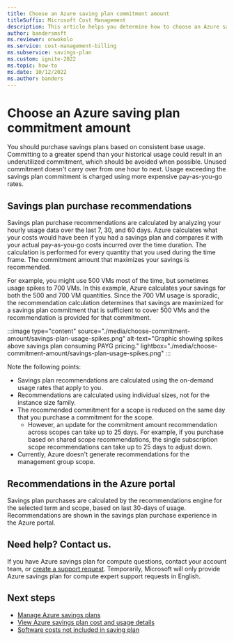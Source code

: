```yaml
---
title: Choose an Azure saving plan commitment amount
titleSuffix: Microsoft Cost Management
description: This article helps you determine how to choose an Azure saving plan commitment amount.
author: bandersmsft
ms.reviewer: onwokolo
ms.service: cost-management-billing
ms.subservice: savings-plan
ms.custom: ignite-2022
ms.topic: how-to
ms.date: 10/12/2022
ms.author: banders
---
```


# Choose an Azure saving plan commitment amount

You should purchase savings plans based on consistent base usage. Committing to a greater spend than your historical usage could result in an underutilized commitment, which should be avoided when possible. Unused commitment doesn't carry over from one hour to next. Usage exceeding the savings plan commitment is charged using more expensive pay-as-you-go rates.

## Savings plan purchase recommendations

Savings plan purchase recommendations are calculated by analyzing your hourly usage data over the last 7, 30, and 60 days. Azure calculates what your costs would have been if you had a savings plan and compares it with your actual pay-as-you-go costs incurred over the time duration. The calculation is performed for every quantity that you used during the time frame. The commitment amount that maximizes your savings is recommended.

For example, you might use 500 VMs most of the time, but sometimes usage spikes to 700 VMs. In this example, Azure calculates your savings for both the 500 and 700 VM quantities. Since the 700 VM usage is sporadic, the recommendation calculation determines that savings are maximized for a savings plan commitment that is sufficient to cover 500 VMs and the recommendation is provided for that commitment.

:::image type="content" source="./media/choose-commitment-amount/savings-plan-usage-spikes.png" alt-text="Graphic showing spikes above savings plan consuming PAYG pricing." lightbox="./media/choose-commitment-amount/savings-plan-usage-spikes.png" :::

Note the following points:

- Savings plan recommendations are calculated using the on-demand usage rates that apply to you.
- Recommendations are calculated using individual sizes, not for the instance size family.
- The recommended commitment for a scope is reduced on the same day that you purchase a commitment for the scope.
  - However, an update for the commitment amount recommendation across scopes can take up to 25 days. For example, if you purchase based on shared scope recommendations, the single subscription scope recommendations can take up to 25 days to adjust down.
- Currently, Azure doesn't generate recommendations for the management group scope.

## Recommendations in the Azure portal

Savings plan purchases are calculated by the recommendations engine for the selected term and scope, based on last 30-days of usage. Recommendations are shown in the savings plan purchase experience in the Azure portal.

## Need help? Contact us.

If you have Azure savings plan for compute questions, contact your  account team, or [create a support request](https://portal.azure.com/#blade/Microsoft_Azure_Support/HelpAndSupportBlade/newsupportrequest). Temporarily, Microsoft will only provide Azure savings plan for compute expert support requests in English.

## Next steps

- [Manage Azure savings plans](manage-savings-plan.md)
- [View Azure savings plan cost and usage details](utilization-cost-reports.md)
- [Software costs not included in saving plan](software-costs-not-included.md)
